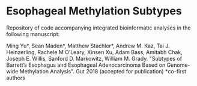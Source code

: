 # Esophageal Methylation Subtypes
Repository of code accompanying integrated bioinformatic analyses in the following manuscript:

Ming Yu*, Sean Maden*, Matthew Stachler*, Andrew M. Kaz, Tai J. Heinzerling, Rachele M O’Leary, Xinsen Xu, Adam Bass, Amitabh Chak, Joseph E. Willis, Sanford D. Markowitz, William M. Grady. "Subtypes of Barrett’s Esophagus and Esophageal Adenocarcinoma Based on Genome-wide Methylation Analysis". Gut 2018 (accepted for publication) *co-first authors


